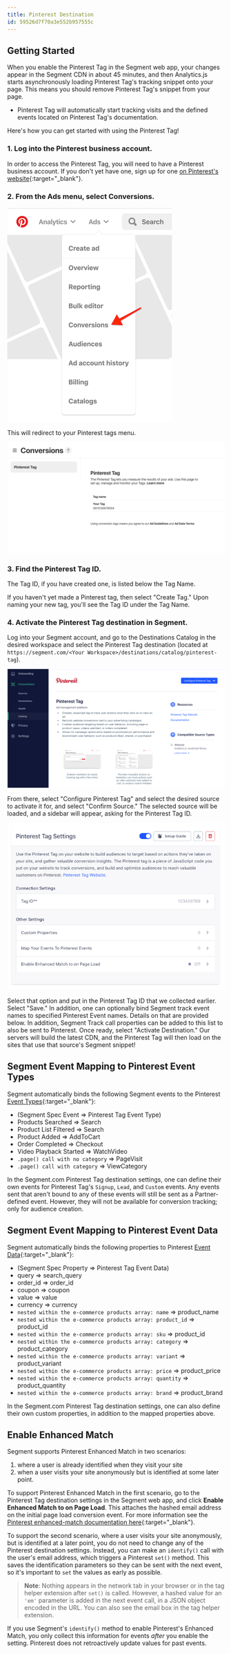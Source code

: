 ```yaml
---
title: Pinterest Destination
id: 59526d7f70a3e552b957555c
---
```

## Getting Started

When you enable the Pinterest Tag in the Segment web app, your changes appear in the Segment CDN in about 45 minutes, and then Analytics.js starts asynchronously loading Pinterest Tag's tracking snippet onto your page. This means you should remove Pinterest Tag's snippet from your page.
+ Pinterest Tag will automatically start tracking visits and the defined events located on Pinterest Tag's documentation.

Here's how you can get started with using the Pinterest Tag!


### **1. Log into the Pinterest business account.**

In order to access the Pinterest Tag, you will need to have a Pinterest business account. If you don't yet have one, sign up for one [on Pinterest's website](https://ads.pinterest.com/){:target="_blank"}.


### **2. From the Ads menu, select Conversions.**

<img src="images/conversions-menu.png">

This will redirect to your Pinterest tags menu.

![The Pinterest Ads menu.](images/conversions-page.png)

### **3. Find the Pinterest Tag ID.**

The Tag ID, if you have created one, is listed below the Tag Name.

If you haven't yet made a Pinterest tag, then select "Create Tag." Upon naming your new tag, you'll see the Tag ID under the Tag Name.


### **4. Activate the Pinterest Tag destination in Segment.**

Log into your Segment account, and go to the Destinations Catalog in the desired workspace and select the Pinterest Tag destination (located at `https://segment.com/<Your Workspace>/destinations/catalog/pinterest-tag`).

![The Pinterest Tag menu page.](images/pinterest-tag-configure.png)

From there, select "Configure Pinterest Tag" and select the desired source to activate it for, and select "Confirm Source." The selected source will be loaded, and a sidebar will appear, asking for the Pinterest Tag ID.

![The Pinterest Tag destination page in the Segment app.](images/pinterest-tag-activate.png)

Select that option and put in the Pinterest Tag ID that we collected earlier. Select "Save." In addition, one can optionally bind Segment track event names to specified Pinterest Event names. Details on that are provided below. In addition, Segment Track call properties can be added to this list to also be sent to Pinterest. Once ready, select "Activate Destination." Our servers will build the latest CDN, and the Pinterest Tag will then load on the sites that use that source's Segment snippet!


## Segment Event Mapping to Pinterest Event Types

Segment automatically binds the following Segment events to the Pinterest [Event Types](https://developers.pinterest.com/docs/ad-tools/conversion-tag/?#eventcode){:target="_blank"}:

+ (Segment Spec Event => Pinterest Tag Event Type)
+ Products Searched => Search
+ Product List Filtered => Search
+ Product Added => AddToCart
+ Order Completed => Checkout
+ Video Playback Started => WatchVideo
+ `.page() call with no category` => PageVisit
+ `.page() call with category` => ViewCategory

In the Segment.com Pinterest Tag destination settings, one can define their own events for Pinterest Tag's `Signup`, `Lead`, and `Custom` events. Any events sent that aren't bound to any of these events will still be sent as a Partner-defined event. However, they will not be available for conversion tracking; only for audience creation.

## Segment Event Mapping to Pinterest Event Data

Segment automatically binds the following properties to Pinterest [Event Data](https://developers.pinterest.com/docs/ad-tools/conversion-tag/?#event-data-in-javascript){:target="_blank"}:

+ (Segment Spec Property => Pinterest Tag Event Data)
+ query => search_query
+ order_id => order_id
+ coupon => coupon
+ value => value
+ currency => currency
+ `nested within the e-commerce products array: name` => product_name
+ `nested within the e-commerce products array: product_id` => product_id
+ `nested within the e-commerce products array: sku` => product_id
+ `nested within the e-commerce products array: category` => product_category
+ `nested within the e-commerce products array: variant` => product_variant
+ `nested within the e-commerce products array: price` => product_price
+ `nested within the e-commerce products array: quantity` => product_quantity
+ `nested within the e-commerce products array: brand` => product_brand

In the Segment.com Pinterest Tag destination settings, one can also define their own custom properties, in addition to the mapped properties above.

## Enable Enhanced Match

Segment supports Pinterest Enhanced Match in two scenarios:
1. where a user is already identified when they visit your site
2. when a user visits your site anonymously but is identified at some later point.

To support Pinterest Enhanced Match in the first scenario, go to the Pinterest Tag destination settings in the Segment web app, and click **Enable Enhanced Match to on Page Load**. This attaches the hashed email address on the initial page load conversion event. For more information see the [Pinterest enhanced-match documentation here](https://help.pinterest.com/en/business/article/enhanced-match){:target="_blank"}.

To support the second scenario, where a user visits your site anonymously, but is identified at a later point, you do not need to change any of the Pinterest destination settings. Instead, you can make an `identify()` call with the user's email address, which triggers a Pinterest `set()` method. This saves the identification parameters so they can be sent with the next event, so it's important to `set` the values as early as possible.

> **Note**: Nothing appears in the network tab in your browser or in the tag helper extension after `set()` is called. However, a hashed value for an `'em'` parameter is added in the next event call, in a JSON object encoded in the URL. You can also see the email box in the tag helper extension.

If you use Segment's `identify()` method to enable Pinterest's Enhanced Match, you only collect this information for events _after_ you enable the setting. Pinterest does not retroactively update values for past events.
